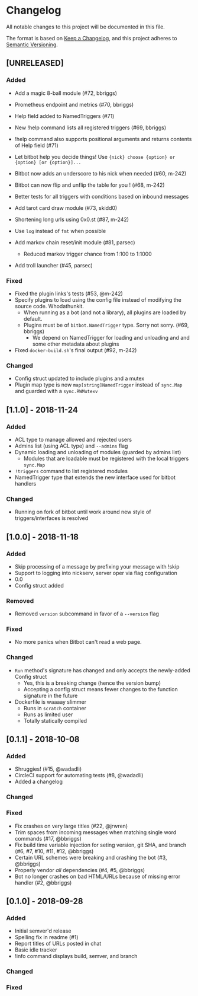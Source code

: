 # Changelog
All notable changes to this project will be documented in this file.

The format is based on [Keep a Changelog](https://keepachangelog.com/en/1.0.0/),
and this project adheres to [Semantic Versioning](https://semver.org/spec/v2.0.0.html).

## [UNRELEASED] 
### Added
   - Add a magic 8-ball module (#72, bbriggs)
   - Prometheus endpoint and metrics (#70, bbriggs)
   - Help field added to NamedTriggers (#71)
   - New !help command lists all registered triggers (#69, bbriggs)
   - !help command also supports positional arguments and returns contents of Help field (#71)
   - Let bitbot help you decide things! Use `{nick} choose {option} or {option} [or {option}]...` 
   - Bitbot now adds an underscore to his nick when needed (#60, m-242)
   - Bitbot can now flip and unflip the table for you ! (#68, m-242)
   - Better tests for all triggers with conditions based on inbound messages
   - Add tarot card draw module (#73, skidd0)
   - Shortening long urls using 0x0.st (#87, m-242)

   - Use `log` instead of `fmt` when possible

   - Add markov chain reset/init module (#81, parsec)
     - Reduced markov trigger chance from 1:100 to 1:1000
   - Add troll launcher (#45, parsec)
 
### Fixed
   - Fixed the plugin links's tests (#53, @m-242)
   - Specify plugins to load using the config file instead of modifying the source code. Whodathunkit.
     - When running as a bot (and not a library), all plugins are loaded by default.
     - Plugins must be of `bitbot.NamedTrigger` type. Sorry not sorry. (#69, bbriggs)
       - We depend on NamedTrigger for loading and unloading and and some other metadata about plugins
   - Fixed `docker-build.sh`'s final output (#92, m-242)

### Changed
   - Config struct updated to include plugins and a mutex
   - Plugin map type is now `map[string]NamedTrigger` instead of `sync.Map` and guarded with a `sync.RWMutexv`

## [1.1.0] - 2018-11-24
### Added
   - ACL type to manage allowed and rejected users
   - Admins list (using ACL type) and `--admins` flag
   - Dynamic loading and unloading of modules (guarded by admins list)
       - Modules that are loadable must be registered with the local triggers `sync.Map`
   - `!triggers` command to list registered modules
   - NamedTrigger type that extends the new interface used for bitbot handlers

### Changed
   - Running on fork of bitbot until work around new style of triggers/interfaces is resolved

## [1.0.0] - 2018-11-18
### Added
   - Skip processing of a message by prefixing your message with !skip
   - Support to logging into nickserv, server oper via flag configuration
   - 0.0
   - Config struct added

### Removed
   - Removed `version` subcommand in favor of a `--version` flag

### Fixed
   - No more panics when Bitbot can't read a web page.

### Changed
   - `Run` method's signature has changed and only accepts the newly-added Config struct
     - Yes, this is a breaking change (hence the version bump)
     - Accepting a config struct means fewer changes to the function signature in the future
   - Dockerfile is waaaay slimmer 
     - Runs in `scratch` container
     - Runs as limited user
     - Totally statically compiled

## [0.1.1] - 2018-10-08
### Added
   - Shruggies! (#15, @wadadli)
   - CircleCI support for automating tests (#8, @wadadli)
   - Added a changelog

### Changed

### Fixed
  - Fix crashes on very large titles (#22, @jrwren)
  - Trim spaces from incoming messages when matching single word commands (#17, @bbriggs)
  - Fix build time variable injection for seting version, git SHA, and branch (#6, #7, #10, #11, #12, @bbriggs)
  - Certain URL schemes were breaking and crashing the bot (#3, @bbriggs)
  - Properly vendor _all_ dependencies (#4, #5, @bbriggs)
  - Bot no longer crashes on bad HTML/URLs because of missing error handler (#2, @bbriggs)

## [0.1.0] - 2018-09-28
### Added
  - Initial semver'd release
  - Spelling fix in readme (#1)
  - Report titles of URLs posted in chat
  - Basic idle tracker
  - !info command displays build, semver, and branch

### Changed

### Fixed
